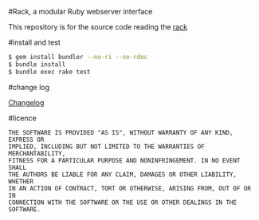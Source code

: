 #Rack, a modular Ruby webserver interface
   

[](https://secure.travis-ci.org/udagawa/rack-source-reading.svg)  


This repository is for the source code reading the [rack](https://github.com/rack/rack)  

#install and test


```bash
$ gem install bundler --no-ri --no-rdoc
$ bundle install
$ bundle exec rake test
```

#change log


[Changelog](https://github.com/udagawa/rack-source-reading/changelog.txt)  

#licence


```
THE SOFTWARE IS PROVIDED "AS IS", WITHOUT WARRANTY OF ANY KIND, EXPRESS OR
IMPLIED, INCLUDING BUT NOT LIMITED TO THE WARRANTIES OF MERCHANTABILITY,
FITNESS FOR A PARTICULAR PURPOSE AND NONINFRINGEMENT. IN NO EVENT SHALL
THE AUTHORS BE LIABLE FOR ANY CLAIM, DAMAGES OR OTHER LIABILITY, WHETHER 
IN AN ACTION OF CONTRACT, TORT OR OTHERWISE, ARISING FROM, OUT OF OR IN
CONNECTION WITH THE SOFTWARE OR THE USE OR OTHER DEALINGS IN THE SOFTWARE.
```
